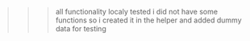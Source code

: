 >>>all functionality localy tested
>>>i did not have some functions so i created it in the helper and added dummy data for testing
  
